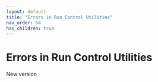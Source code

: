 ```yaml
---
layout: default
title: "Errors in Run Control Utilities"
nav_order: 64
has_children: true
---
```

# Errors in Run Control Utilities
  
New version
